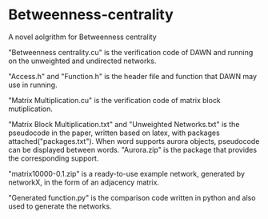 # Betweenness-centrality
A novel aolgrithm for Betweenness centrality

"Betweenness centrality.cu" is the verification code of DAWN and running on the unweighted and undirected networks.

"Access.h" and "Function.h" is the header file and function that DAWN may use in running.

"Matrix Multiplication.cu" is the verification code of matrix block mutiplication.

"Matrix Block Multiplication.txt" and "Unweighted Networks.txt" is the pseudocode in the paper, written based on latex, with packages attached("packages.txt"). When word supports aurora objects, pseudocode can be displayed between words. "Aurora.zip" is the package that provides the corresponding support.

"matrix10000-0.1.zip" is a ready-to-use example network, generated by networkX, in the form of an adjacency matrix.

"Generated function.py" is the comparison code written in python and also used to generate the networks.
